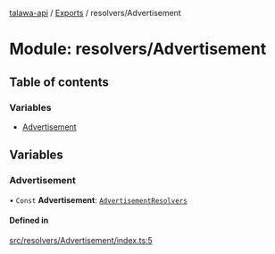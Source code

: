 [talawa-api](../README.md) / [Exports](../modules.md) / resolvers/Advertisement

# Module: resolvers/Advertisement

## Table of contents

### Variables

- [Advertisement](resolvers_Advertisement.md#advertisement)

## Variables

### Advertisement

• `Const` **Advertisement**: [`AdvertisementResolvers`](types_generatedGraphQLTypes.md#advertisementresolvers)

#### Defined in

[src/resolvers/Advertisement/index.ts:5](https://github.com/PalisadoesFoundation/talawa-api/blob/0deccac/src/resolvers/Advertisement/index.ts#L5)
